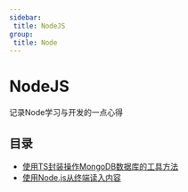 ```yaml
---
sidebar:
 title: NodeJS
group:
 title: Node
---
```

# NodeJS

记录Node学习与开发的一点心得

## 目录
* [使用TS封装操作MongoDB数据库的工具方法](./mongoDb.md)
* [使用Node.js从终端读入内容](./p1.md)

<tongji/>